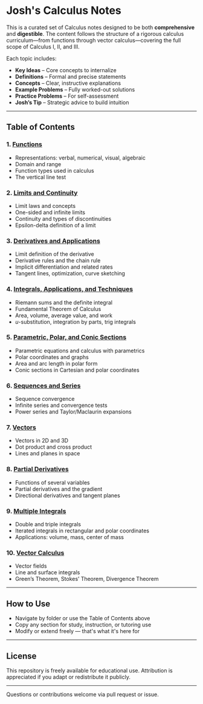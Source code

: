 # Josh's Calculus Notes

This is a curated set of Calculus notes designed to be both **comprehensive** and **digestible**. The content follows the structure of a rigorous calculus curriculum—from functions through vector calculus—covering the full scope of Calculus I, II, and III.

Each topic includes:

- **Key Ideas** – Core concepts to internalize  
- **Definitions** – Formal and precise statements  
- **Concepts** – Clear, instructive explanations  
- **Example Problems** – Fully worked-out solutions  
- **Practice Problems** – For self-assessment  
- **Josh’s Tip** – Strategic advice to build intuition  

---

## Table of Contents

### 1. [Functions](functions/functions.md)
- Representations: verbal, numerical, visual, algebraic  
- Domain and range  
- Function types used in calculus  
- The vertical line test  

### 2. [Limits and Continuity](limits/)
- Limit laws and concepts  
- One-sided and infinite limits  
- Continuity and types of discontinuities  
- Epsilon-delta definition of a limit  

### 3. [Derivatives and Applications](derivatives/)
- Limit definition of the derivative  
- Derivative rules and the chain rule  
- Implicit differentiation and related rates  
- Tangent lines, optimization, curve sketching  

### 4. [Integrals, Applications, and Techniques](integrals/)
- Riemann sums and the definite integral  
- Fundamental Theorem of Calculus  
- Area, volume, average value, and work  
- $u$-substitution, integration by parts, trig integrals  

### 5. [Parametric, Polar, and Conic Sections](parametric/)
- Parametric equations and calculus with parametrics  
- Polar coordinates and graphs  
- Area and arc length in polar form  
- Conic sections in Cartesian and polar coordinates  

### 6. [Sequences and Series](series/)
- Sequence convergence  
- Infinite series and convergence tests  
- Power series and Taylor/Maclaurin expansions  

### 7. [Vectors](vectors/)
- Vectors in 2D and 3D  
- Dot product and cross product  
- Lines and planes in space  

### 8. [Partial Derivatives](partial-derivatives/)
- Functions of several variables  
- Partial derivatives and the gradient  
- Directional derivatives and tangent planes  

### 9. [Multiple Integrals](multiple-integrals/)
- Double and triple integrals  
- Iterated integrals in rectangular and polar coordinates  
- Applications: volume, mass, center of mass  

### 10. [Vector Calculus](vector-calculus/)
- Vector fields  
- Line and surface integrals  
- Green’s Theorem, Stokes’ Theorem, Divergence Theorem  

---

## How to Use

- Navigate by folder or use the Table of Contents above  
- Copy any section for study, instruction, or tutoring use  
- Modify or extend freely — that's what it's here for  

---

## License

This repository is freely available for educational use. Attribution is appreciated if you adapt or redistribute it publicly.

---

Questions or contributions welcome via pull request or issue.
